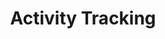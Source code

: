 ---
layout: features_page
title: "Activity Tracking"
permalink: /activity-tracking/
page_header_image: "/assets/images/page_header_2.jpg"

# Slider
slider:
  - image: "/assets/images/activity_tracking/hero.webp"
    h1: "Make Every Second Visible With <br><span>HoneybeeTime</span>"
    description: "HoneybeeTime's user activity monitoring tool tells you exactly how your employees use their time.  Whether your employee is working from home, working from the office, or working from any remote location, you’ll gain insights into your employees’ and freelancers’ workloads. HoneybeeTime made it easy to keep an eye on where your employees spend their time throughout the day by monitoring their activities via customizable screenshots, real-time screen monitoring, and capturing app and website usage. "
    text: "Monitoring employee activity through a remote behavior tracking tool like HoneybeeTime enables you to create more efficient processes, improve workflows, and balance workloads, so your team can do their best work."


# Workflow
workflow:
  heading: "User Activity Monitoring Increases Productivity"
  text: "Getting the most out of your employees’ Time is more important now than ever before. That's why we are providing HoneybeeTime's employee monitoring tool enriched with smart features that allows you to discover exactly what your employees are up to every minute of the day with comprehensive monitoring."
  list:
    - image: "/assets/images/activity_tracking/s1.webp"
      icon: "/assets/images/activity_tracking/i1.webp"
      name: "Capturing Apps and website usage"
      text: "Gain insights about which apps and websites your employees are using as an individual, as a team, or on a company level."
    - image: "/assets/images/activity_tracking/s2.webp"
      icon: "/assets/images/activity_tracking/i2.webp"
      name: "Screenshots"
      text: "Get random screenshots that allow you to see your team’s priorities at intervals of your choice. Based on your preference, this feature can be used to make customized or scheduled screenshots."
    - image: "/assets/images/activity_tracking/s3.webp"
      icon: "/assets/images/activity_tracking/i3.webp"
      name: "Real-time Screen Monitoring"
      text: "With this feature, you can easily have a look at any user’s desktop in real-time. It helps maintain focus and identify malicious or unwanted behavior. "
    

# Hire us:
hire_us:
  heading: "Try HoneybeeTime free for 14 days"
  description: "Ensure Team Productivity with an Unobstructed Visibility"
  button:
    link: "/contact/"
    name: "Try"

# Contact Form
form:
  heading: "Send us a message"
  description: "When unknow printer took a gallery of type and scramblted it to make a type specimen book"
---